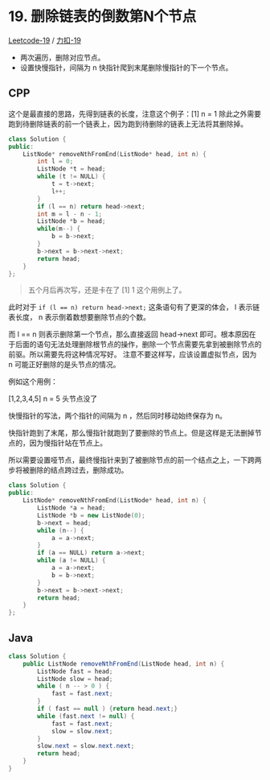 # 19. 删除链表的倒数第N个节点

[Leetcode-19](https://leetcode.com/problems/remove-nth-node-from-end-of-list/) / [力扣-19](https://leetcode-cn.com/problems/remove-nth-node-from-end-of-list/)
 
- 两次遍历，删除对应节点。
- 设置快慢指针，间隔为 n 快指针爬到末尾删除慢指针的下一个节点。

## CPP


这个是最直接的思路，先得到链表的长度，注意这个例子：[1] n = 1  除此之外需要跑到待删除链表的前一个链表上，因为跑到待删除的链表上无法将其删除掉。

```cpp
class Solution {
public:
    ListNode* removeNthFromEnd(ListNode* head, int n) {
        int l = 0;
        ListNode *t = head;
        while (t != NULL) {
            t = t->next;
            l++;
        }
        if (l == n) return head->next;
        int m = l - n - 1; 
        ListNode *b = head;
        while(m--) {
            b = b->next;
        }
        b->next = b->next->next;
        return head;
    }
};
```

> 五个月后再次写，还是卡在了 [1] 1 这个用例上了。

此时对于 `if (l == n) return head->next;` 这条语句有了更深的体会， l 表示链表长度， n 表示倒着数想要删除节点的个数。

而 l == n 则表示删除第一个节点，那么直接返回 head->next 即可。根本原因在于后面的语句无法处理删除根节点的操作，删除一个节点需要先拿到被删除节点的前驱。所以需要先将这种情况写好。
注意不要这样写，应该设置虚拟节点，因为 n 可能正好删除的是头节点的情况。

例如这个用例：

[1,2,3,4,5] n = 5 头节点没了

快慢指针的写法，两个指针的间隔为 n ，然后同时移动始终保存为 n。

快指针跑到了末尾，那么慢指针就跑到了要删除的节点上。但是这样是无法删掉节点的，因为慢指针站在节点上。

所以需要设置哑节点，最终慢指针来到了被删除节点的前一个结点之上，一下跨两步将被删除的结点跨过去，删除成功。

```cpp
class Solution {
public:
    ListNode* removeNthFromEnd(ListNode* head, int n) {
        ListNode *a = head;
        ListNode *b = new ListNode(0);
        b->next = head;
        while (n--) {
            a = a->next;
        }
        if (a == NULL) return a->next;
        while (a != NULL) {
            a = a->next;
            b = b->next;
        }
        b->next = b->next->next;
        return head;
    }
};
```
## Java

```java
class Solution {
    public ListNode removeNthFromEnd(ListNode head, int n) {
        ListNode fast = head;
        ListNode slow = head;
        while ( n -- > 0 ) {
            fast = fast.next;
        }
        if ( fast == null ) {return head.next;}
        while (fast.next != null) {
            fast = fast.next;
            slow = slow.next;
        }
        slow.next = slow.next.next;
        return head;
    }
}
```


